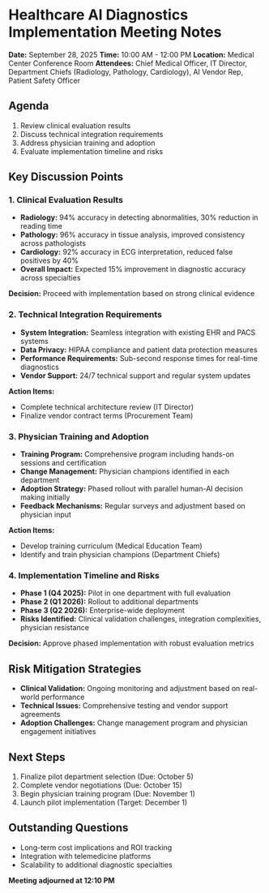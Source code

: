 # Healthcare AI Diagnostics Implementation Meeting Notes

**Date:** September 28, 2025
**Time:** 10:00 AM - 12:00 PM
**Location:** Medical Center Conference Room
**Attendees:** Chief Medical Officer, IT Director, Department Chiefs (Radiology, Pathology, Cardiology), AI Vendor Rep, Patient Safety Officer

## Agenda
1. Review clinical evaluation results
2. Discuss technical integration requirements
3. Address physician training and adoption
4. Evaluate implementation timeline and risks

## Key Discussion Points

### 1. Clinical Evaluation Results
- **Radiology:** 94% accuracy in detecting abnormalities, 30% reduction in reading time
- **Pathology:** 96% accuracy in tissue analysis, improved consistency across pathologists
- **Cardiology:** 92% accuracy in ECG interpretation, reduced false positives by 40%
- **Overall Impact:** Expected 15% improvement in diagnostic accuracy across specialties

**Decision:** Proceed with implementation based on strong clinical evidence

### 2. Technical Integration Requirements
- **System Integration:** Seamless integration with existing EHR and PACS systems
- **Data Privacy:** HIPAA compliance and patient data protection measures
- **Performance Requirements:** Sub-second response times for real-time diagnostics
- **Vendor Support:** 24/7 technical support and regular system updates

**Action Items:**
- Complete technical architecture review (IT Director)
- Finalize vendor contract terms (Procurement Team)

### 3. Physician Training and Adoption
- **Training Program:** Comprehensive program including hands-on sessions and certification
- **Change Management:** Physician champions identified in each department
- **Adoption Strategy:** Phased rollout with parallel human-AI decision making initially
- **Feedback Mechanisms:** Regular surveys and adjustment based on physician input

**Action Items:**
- Develop training curriculum (Medical Education Team)
- Identify and train physician champions (Department Chiefs)

### 4. Implementation Timeline and Risks
- **Phase 1 (Q4 2025):** Pilot in one department with full evaluation
- **Phase 2 (Q1 2026):** Rollout to additional departments
- **Phase 3 (Q2 2026):** Enterprise-wide deployment
- **Risks Identified:** Clinical validation challenges, integration complexities, physician resistance

**Decision:** Approve phased implementation with robust evaluation metrics

## Risk Mitigation Strategies
- **Clinical Validation:** Ongoing monitoring and adjustment based on real-world performance
- **Technical Issues:** Comprehensive testing and vendor support agreements
- **Adoption Challenges:** Change management program and physician engagement initiatives

## Next Steps
1. Finalize pilot department selection (Due: October 5)
2. Complete vendor negotiations (Due: October 15)
3. Begin physician training program (Due: November 1)
4. Launch pilot implementation (Target: December 1)

## Outstanding Questions
- Long-term cost implications and ROI tracking
- Integration with telemedicine platforms
- Scalability to additional diagnostic specialties

**Meeting adjourned at 12:10 PM**

